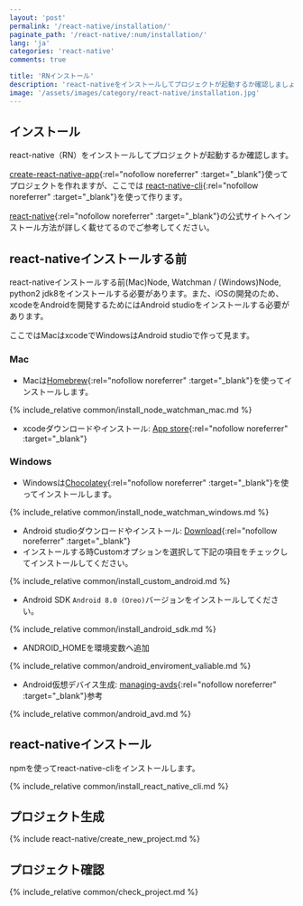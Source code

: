 ```yaml
---
layout: 'post'
permalink: '/react-native/installation/'
paginate_path: '/react-native/:num/installation/'
lang: 'ja'
categories: 'react-native'
comments: true

title: 'RNインストール'
description: 'react-nativeをインストールしてプロジェクトが起動するか確認しましょう。'
image: '/assets/images/category/react-native/installation.jpg'
---
```



## インストール
react-native（RN）をインストールしてプロジェクトが起動するか確認します。

[create-react-native-app](https://github.com/react-community/create-react-native-app){:rel="nofollow noreferrer" :target="_blank"}使ってプロジェクトを作れますが、ここでは [react-native-cli](https://github.com/facebook/react-native#readme){:rel="nofollow noreferrer" :target="_blank"}を使って作ります。

[react-native](https://facebook.github.io/react-native/docs/getting-started){:rel="nofollow noreferrer" :target="_blank"}の公式サイトへインストール方法が詳しく載せてるのでご参考してください。

## react-nativeインストールする前
react-nativeインストールする前(Mac)Node, Watchman / (Windows)Node, python2 jdk8をインストールする必要があります。また、iOSの開発のため、xcodeをAndroidを開発するためにはAndroid studioをインストールする必要があります。

ここではMacはxcodeでWindowsはAndroid studioで作って見ます。

### Mac
- Macは[Homebrew](https://brew.sh/){:rel="nofollow noreferrer" :target="_blank"}を使ってインストールします。

{% include_relative common/install_node_watchman_mac.md %}

- xcodeダウンロードやインストール: [App store](https://itunes.apple.com/us/app/xcode/id497799835?mt=12){:rel="nofollow noreferrer" :target="_blank"}

### Windows
- Windowsは[Chocolatey](https://chocolatey.org/){:rel="nofollow noreferrer" :target="_blank"}を使ってインストールします。

{% include_relative common/install_node_watchman_windows.md %}

- Android studioダウンロードやインストール: [Download](https://developer.android.com/studio/){:rel="nofollow noreferrer" :target="_blank"}
- インストールする時Customオプションを選択して下記の項目をチェックしてインストールしてください。

{% include_relative common/install_custom_android.md %}

- Android SDK ```Android 8.0 (Oreo)```バージョンをインストールしてください。

{% include_relative common/install_android_sdk.md %}

- ANDROID_HOMEを環境変数へ追加

{% include_relative common/android_enviroment_valiable.md %}

- Android仮想デバイス生成: [managing-avds](https://developer.android.com/studio/run/managing-avds){:rel="nofollow noreferrer" :target="_blank"}参考

{% include_relative common/android_avd.md %}

## react-nativeインストール
npmを使ってreact-native-cliをインストールします。

{% include_relative common/install_react_native_cli.md %}

## プロジェクト生成

{% include react-native/create_new_project.md %}

## プロジェクト確認

{% include_relative common/check_project.md %}
